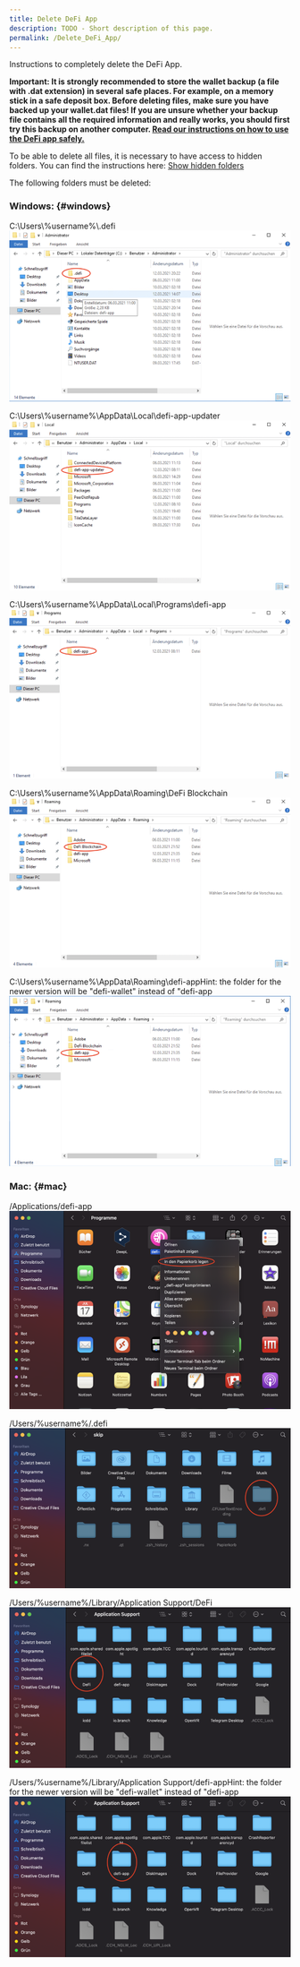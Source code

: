 ```yaml
---
title: Delete DeFi App
description: TODO - Short description of this page.
permalink: /Delete_DeFi_App/
---
```


Instructions to completely delete the DeFi App.

**Important: It is strongly recommended to store the wallet backup (a file with .dat extension) in several safe places. For example, on a memory stick in a safe deposit box. Before deleting files, make sure you have backed up your wallet.dat files! If you are unsure whether your backup file contains all the required information and really works, you should first try this backup on another computer. [Read our instructions on how to use the DeFi app safely.](./Suggestion_for_using_the_DeFi_app.md)**

To be able to delete all files, it is necessary to have access to hidden folders. You can find the instructions here: [Show hidden folders](./Show_hidden_folders.md)

The following folders must be deleted:

### Windows: {#windows}

C:\Users\\%username%\\.defi
![C:\Users\\%username%\\.defi](../media/deletedefiapp_EN_01.png)

C:\Users\\%username%\AppData\Local\defi-app-updater
![C:\Users\\%username%\AppData\Local\defi-app-updater](../media/deletedefiapp_EN_02.png)

C:\Users\\%username%\AppData\Local\Programs\defi-app
![C:\Users\\%username%\AppData\Local\Programs\defi-app](../media/deletedefiapp_EN_03.png)

C:\Users\\%username%\AppData\Roaming\DeFi Blockchain
![C:\Users\\%username%\AppData\Roaming\DeFi Blockchain](../media/deletedefiapp_EN_04.png)

C:\Users\\%username%\AppData\Roaming\defi-appHint: the folder for the newer version will be "defi-wallet" instead of "defi-app
![C:\Users\\%username%\AppData\Roaming\defi-appHint: the folder for the newer version will be "defi-wallet" instead of "defi-app](../media/deletedefiapp_EN_05.png)

### Mac: {#mac}

/Applications/defi-app
![/Applications/defi-app](../media/deletedefiapp_EN_06.png)

/Users/%username%/.defi
![/Users/%username%/.defi](../media/deletedefiapp_EN_07.png)

/Users/%username%/Library/Application Support/DeFi
![/Users/%username%/Library/Application Support/DeFi](../media/deletedefiapp_EN_08.png)

/Users/%username%/Library/Application Support/defi-appHint: the folder for the newer version will be "defi-wallet" instead of "defi-app
![/Users/%username%/Library/Application Support/defi-appHint: the folder for the newer version will be "defi-wallet" instead of "defi-app](../media/deletedefiapp_EN_09.png)
